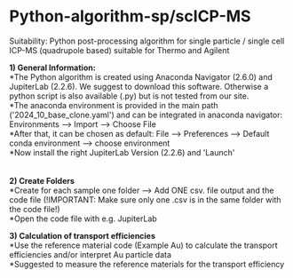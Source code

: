 # Python-algorithm-sp/scICP-MS
Suitability: Python post-processing algorithm for single particle / single cell ICP-MS (quadrupole based) suitable for Thermo and Agilent

<b>1)  General Information: </b><br>
*The Python algorithm is created using Anaconda Navigator (2.6.0) and JupiterLab (2.2.6). We suggest to download this software. Otherwise a python script is also available (.py) but is not tested from our site.<br>
*The anaconda environment is provided in the main path ('2024_10_base_clone.yaml') and can be integrated in anaconda navigator: Environments --> Import --> Choose File<br>
*After that, it can be chosen as default: File --> Preferences --> Default conda environment --> choose environment<br>
*Now install the right JupiterLab Version (2.2.6) and 'Launch'<br>
<br><br>
<b>2) Create Folders </b><br>
*Create for each sample one folder --> Add ONE csv. file output and the code file (!IMPORTANT: Make sure only one .csv is in the same folder with the code file!) <br>
*Open the code file with e.g. JupiterLab

<b>3) Calculation of transport efficiencies </b><br>
*Use the reference material code (Example Au) to calculate the transport efficiencies and/or interpret Au particle data <br>
*Suggested to measure the reference materials for the transport efficiency


